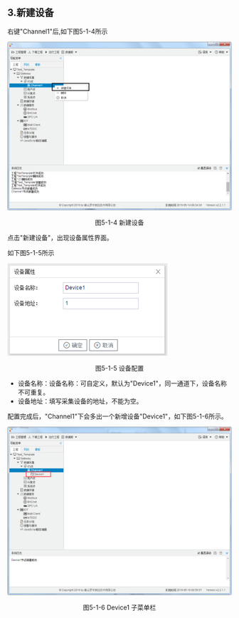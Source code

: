 ## 3.新建设备

右键"Channel1"后,如下图5-1-4所示   

![](../../../assets/新建设备.jpg)

<center>图5-1-4 新建设备</center>

点击"新建设备"，出现设备属性界面。

如下图5-1-5所示

![1557110284778](assets/设备配置.png)

<center>图5-1-5  设备配置</center>

- 设备名称：设备名称：可自定义，默认为"Device1"，同一通道下，设备名称不可重复。
- 设备地址：填写采集设备的地址，不能为空。

配置完成后，"Channel1"下会多出一个新增设备"Device1"，如下图5-1-6所示。

![](../../../assets/Device子菜单栏.png)

<center>图5-1-6 Device1 子菜单栏</center>

